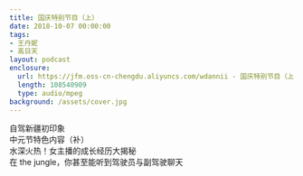 ```yaml
---
title: 国庆特别节目（上）
date: 2018-10-07 00:00:00
tags:
- 王丹妮
- 高日天
layout: podcast
enclosure:
  url: https://jfm.oss-cn-chengdu.aliyuncs.com/wdannii - 国庆特别节目（上）｜ The Jungle.mp3
  length: 108540909
  type: audio/mpeg
background: /assets/cover.jpg
---
```

自驾新疆初印象  
中元节特色内容（补）  
水深火热！女主播的成长经历大揭秘  
在 the jungle，你甚至能听到驾驶员与副驾驶聊天
